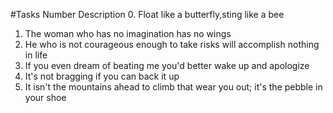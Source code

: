 #Tasks
Number	Description
0.	Float like a butterfly,sting like a bee
1.	The woman who has no imagination has no wings
2.	He who is not courageous enough to take risks will accomplish nothing in life
3.	If you even dream of beating me you'd better wake up and apologize
4.	It's not bragging if you can back it up
5.	It isn't the mountains ahead to climb that wear you out; it's the pebble in your shoe
